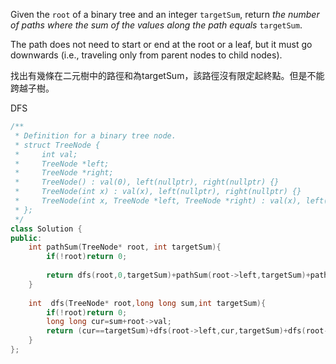 Given the `root` of a binary tree and an integer `targetSum`, return _the number of paths where the sum of the values along the path equals_ `targetSum`.

The path does not need to start or end at the root or a leaf, but it must go downwards (i.e., traveling only from parent nodes to child nodes).

找出有幾條在二元樹中的路徑和為targetSum，該路徑沒有限定起終點。但是不能跨越子樹。

DFS

```cpp
/**
 * Definition for a binary tree node.
 * struct TreeNode {
 *     int val;
 *     TreeNode *left;
 *     TreeNode *right;
 *     TreeNode() : val(0), left(nullptr), right(nullptr) {}
 *     TreeNode(int x) : val(x), left(nullptr), right(nullptr) {}
 *     TreeNode(int x, TreeNode *left, TreeNode *right) : val(x), left(left), right(right) {}
 * };
 */
class Solution {
public:
    int pathSum(TreeNode* root, int targetSum){
        if(!root)return 0;
        
        return dfs(root,0,targetSum)+pathSum(root->left,targetSum)+pathSum(root->right,targetSum);
    }
    
    int  dfs(TreeNode* root,long long sum,int targetSum){
        if(!root)return 0;
        long long cur=sum+root->val;
        return (cur==targetSum)+dfs(root->left,cur,targetSum)+dfs(root->right,cur,targetSum);  
    }
};
```